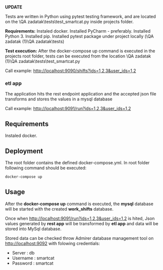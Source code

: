 **UPDATE**


Tests are written in Python using pytest testing framework, and are located on the \\QA zadatak\tests\test_smartcat.py inside projects folder.



**Requirements:**
Instaled docker.
Installed PyCharm - preferably.
Installed Python 3.
Installed pip.
Installed pytest package under project locally (\\QA zadatak (1)\QA zadatak\tests)



**Test execution:**
After the docker-compose up command is executed in the projects root folder, tests can be executed from the location \\QA zadatak (1)\QA zadatak\tests\test_smartcat.py





Call example: [http://localhost:9090/shifts?ids=1,2,3&user_ids=1,2](http://localhost:9090/shifts?ids=1,2,3&user_ids=1,2)

### etl app

The application hits the rest endpoint application and the accepted json file transforms and stores the values ​​in a mysql database

Call example: [http://localhost:9091/run?ids=1,2,3&user_ids=1,2](http://localhost:9091/run?ids=1,2,3&user_ids=1,2)

## Requirements

Instaled docker.

## Deployment

The root folder contains the defined docker-compose.yml. In root folder following command should be executed:

```bash
docker-compose up
```

## Usage

After the **docker-compose up** command is executed, the **mysql** database will be started with the created **work_shifts** database. 

Once when [http://localhost:9091/run?ids=1,2,3&user_ids=1,2](http://localhost:9091/run?ids=1,2,3&user_ids=1,2) is hited, Json values generated by **rest app** will be transformed by **etl app** and data will be stored into MySql database.

Stored data can be checked throw Admirer database management tool on [http://localhost:9092](http://localhost:9092) with folowing credentials:

* Server : db
* Username : smartcat
* Password : smartcat
